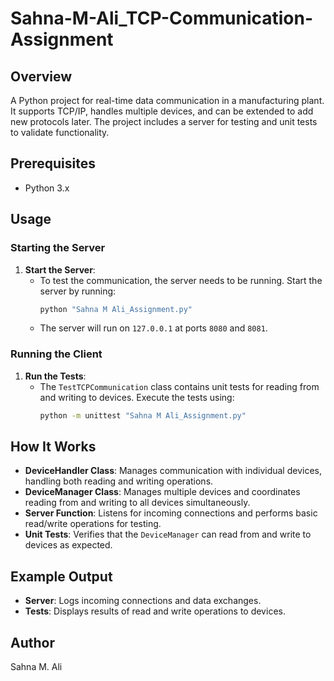# Sahna-M-Ali_TCP-Communication-Assignment

## Overview
A Python project for real-time data communication in a manufacturing plant. It supports TCP/IP, handles multiple devices, and can be extended to add new protocols later. The project includes a server for testing and unit tests to validate functionality.

## Prerequisites
- Python 3.x

## Usage

### Starting the Server
1. **Start the Server**:
   - To test the communication, the server needs to be running. Start the server by running:
     ```bash
     python "Sahna M Ali_Assignment.py"
     ```
   - The server will run on `127.0.0.1` at ports `8080` and `8081`.

### Running the Client
1. **Run the Tests**:
   - The `TestTCPCommunication` class contains unit tests for reading from and writing to devices. Execute the tests using:
     ```bash
     python -m unittest "Sahna M Ali_Assignment.py"
     ```

## How It Works
- **DeviceHandler Class**: Manages communication with individual devices, handling both reading and writing operations.
- **DeviceManager Class**: Manages multiple devices and coordinates reading from and writing to all devices simultaneously.
- **Server Function**: Listens for incoming connections and performs basic read/write operations for testing.
- **Unit Tests**: Verifies that the `DeviceManager` can read from and write to devices as expected.

## Example Output
- **Server**: Logs incoming connections and data exchanges.
- **Tests**: Displays results of read and write operations to devices.
  
## Author
Sahna M. Ali
